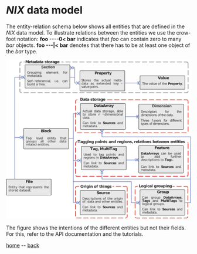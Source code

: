 # *NIX* data model

The entity-relation schema below shows all entities that are defined
in the *NIX* data model. To illustrate relations between the entities
we use the crow-foot notation: **foo ----0< bar** indicates that *foo*
can contain zero to many *bar* objects. **foo ---|< bar** denotes that
there has to be at least one object of the *bar* type.

![er-schema](./images/data_model_brief.png "NIX data model")


The figure shows the intentions of the different entities but not
their fields. For this, refer to the API documentation and the
tutorials.

[home](./index.md "nix github.io home") -- [back](./getting_started.md "Getting started")
